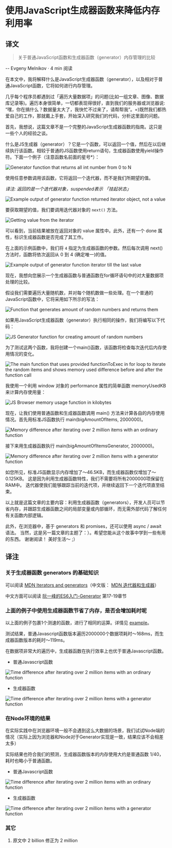 # 使用JavaScript生成器函数来降低内存利用率

## 译文

> 关于普通JavaScript函数和生成器函数（generator）内存管理的比较

-- Evgeny Melnikov · 4 min 阅读

在本文中，我将解释什么是JavaScript生成器函数（generator），以及相对于普通JavaScript函数，它将如何进行内存管理。

几乎每个程序员都遇到过「遍历大量数据项」的问题(比如一组文章、图像、数据库记录等)。遍历本身很简单，一切都表现得很好，直到我们的服务器或浏览器说: “嘿，你在搞什么？数据量太大了，我快忙不过来了，请帮帮我”。=)既然我们都热爱自己的工作，那就戴上手套，开始深入研究我们的代码，分析这里面的问题。

首先，我想说，这篇文章不是一个完整的JavaScript生成器函数的指南。这只是一些个人的经验之谈。

什么是JS生成器（generator）？它是一个函数，可以返回一个值，然后在以后继续执行该函数。相较于普通的JS函数使用return语句，生成器函数使用yield操作符。下面一个例子（注意函数名前面的星号*）：

![Generator function that returns all int number from 0 to N](./images/1.png)

使用任意参数调用该函数，它将返回一个迭代器，而不是我们所期望的值。

*译注: 返回的是一个迭代器对象，suspended表示 「挂起状态」*

![Example output of generator function returned iterator object, not a value](./images/2.png)

要获取期望的值，我们要调用迭代器对象的 `next()` 方法。

![Getting value from the iterator](./images/3.png)

可以看到，当前结果被放在返回对象的 value 属性中。此外，还有一个 done 属性，标识生成器函数是否完成了其工作。

在上面的示例函数中，我们将 `4` 指定为生成器函数的参数。然后每次调用 next() 方法时，函数将依次返回从 0 到 4 (确定唯一)的值。

![Example output of generator function iterator till the last value](./images/4.png)

现在，我想向您展示一个生成器函数与普通函数在for循环语句中的对大量数据项处理的比较。

假设我们需要遍历大量随机数，并对每个随机数做一些处理。在一个普通的JavaScript函数中，它将采用如下所示的写法：

![Function that generates `amount` of random numbers and returns them](./images/5.png)

如果用JavaScript生成器函数（generator）执行相同的操作，我们将编写以下代码：

![JS Generator function for creating `amount` of random numbers](./images/6.png)

为了测试这两个函数，我将创建一个main()函数，该函数将检查每次迭代后内存使用情况的变化。

![The main function that uses provided `functionToExec` in `for` loop to iterate the random items and shows memory used difference before and after the function call](./images/7.png)

我使用一个利用 window 对象的 performance 属性的简单函数 memoryUsedKB 来计算内存使用量：

![JS Browser memory usage function in kilobytes](./images/8.png)

现在，让我们使用普通函数和生成器函数调用 main() 方法来计算各自的内存使用情况。首先用标准JS函数执行 main(bigAmountOfItems, 2000000)。

![Memory difference after iterating over 2 million items with an ordinary function](./images/9.png)

接下来用生成器函数执行 main(bigAmountOfItemsGenerator, 2000000)。

![Memory difference after iterating over 2 million items with a generator function](./images/10.png)

如您所见，标准JS函数显示内存增加了～46.5KB，而生成器函数仅增加了～0.125KB。 这是因为利用生成器函数特性，我们不需要将所有2000000项保留在RAM中。 迭代器使我们能够跟踪当前的迭代项，并继续返回下一个迭代项直至结束。

以上就是这篇文章的主要内容：利用生成器函数（generators），开发人员可以节省内存，并跟踪生成器函数之间的局部变量或内部循环，而无需外部代码了解任何有关函数内部逻辑。

此外，在浏览器中，基于 generators 和 promises，还可以使用 async / await 语法。 当然，这是另一篇文章的主题了：）。希望您能从这个故事中学到一些有用的东西。 谢谢阅读！ 美好生活～ ;）

## 译注

### 关于生成器函数 generators 的基础知识

可以阅读 [MDN Iterators and generators](https://developer.mozilla.org/en-US/docs/Web/JavaScript/Guide/Iterators_and_Generators)（中文版： [MDN 迭代器和生成器](https://developer.mozilla.org/zh-CN/docs/Web/JavaScript/Guide/Iterators_and_Generators)）

中文方面可以阅读 [阮一峰的ES6入门-Generator](http://es6.ruanyifeng.com/#docs/generator) 第17-19章节

### 上面的例子中使用生成器函数节省了内存，是否会增加耗时呢

以上面的例子包裹1个测速的函数，进行了相同的运算。详情见 [example](./example.js)。

测试结果，普通Javascript函数版本遍历2000000个数据项耗时～168ms，而生成器函数版本的耗时～119ms。

在数据项非常大的遍历中，生成器函数在执行效率上也优于普通Javascript函数。

+ 普通Javascript函数

![Time difference after iterating over 2 million items with an ordinary function](./images/other_11.png)

+ 生成器函数

![Time difference after iterating over 2 million items with a generator function](./images/other_12.png)

### 在Node环境的结果

在实际实践中在浏览器环境一般不会遇到这么大数据的场景，我们试试Node端的情况（实际上因为浏览器和Node对于Generator实现是一致，结果应该不会相差太多）

实际结果也符合我们的预测，生成器函数版本的内存使用大约是普通函数 1/40，耗时也略小于普通函数。

+ 普通Javascript函数

![Time difference after iterating over 2 million items with an ordinary function](./images/other_13.png)

+ 生成器函数

![Time difference after iterating over 2 million items with a generator function](./images/other_14.png)

### 其它

1. 原文中 2 billion 修正为 2 million
